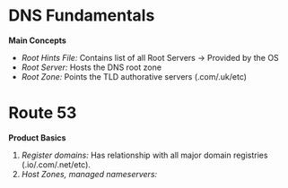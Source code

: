 # DNS Fundamentals

**Main Concepts**
* *Root Hints File:* Contains list of all Root Servers -> Provided by the OS
* *Root Server:* Hosts the DNS root zone
* *Root Zone:* Points the TLD authorative servers (.com/.uk/etc)

# Route 53

**Product Basics**
1. *Register domains:* Has relationship with all major domain registries (.io/.com/.net/etc).
2. *Host Zones, managed nameservers:* 


